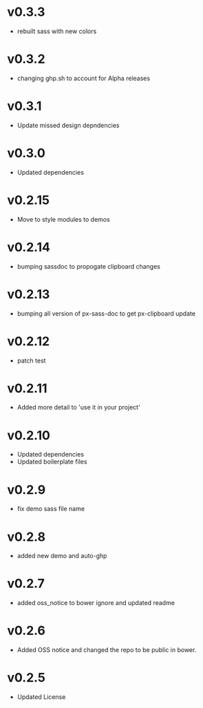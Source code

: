 v0.3.3
==================
* rebuilt sass with new colors

v0.3.2
==================
* changing ghp.sh to account for Alpha releases

v0.3.1
==================
* Update missed design depndencies

v0.3.0
==================
* Updated dependencies

v0.2.15
==================
* Move to style modules to demos

v0.2.14
==================
* bumping sassdoc to propogate clipboard changes


v0.2.13
==================
* bumping all version of px-sass-doc to get px-clipboard update


v0.2.12
==================
* patch test

v0.2.11
==============================
* Added more detail to 'use it in your project'

v0.2.10
==============================
* Updated dependencies
* Updated boilerplate files

v0.2.9
==============================
* fix demo sass file name

v0.2.8
==============================
* added new demo and auto-ghp

v0.2.7
==============================
* added oss_notice to bower ignore and updated readme

v0.2.6
==============================
* Added OSS notice and changed the repo to be public in bower.

v0.2.5
==================
* Updated License
